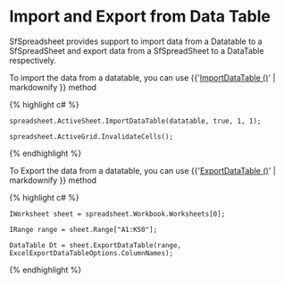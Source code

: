 # Import and Export from Data Table

SfSpreadsheet provides support to import data from a Datatable to a SfSpreadSheet and export data from a SfSpreadSheet to a DataTable respectively.

To import the data from a datatable, you can use {{'[ImportDataTable ()](http://help.syncfusion.com/file-formats/xlsio/working-with-data#importing-data-to-worksheets)' | markdownify }} 
method

{% highlight c# %}

	spreadsheet.ActiveSheet.ImportDataTable(datatable, true, 1, 1);

	spreadsheet.ActiveGrid.InvalidateCells();

{% endhighlight %}

To Export the data from a datatable, you can use {{'[ExportDataTable ()](http://help.syncfusion.com/file-formats/xlsio/working-with-data#exporting-from-worksheet-to-data-table)' | markdownify }}
method

{% highlight c# %}

	IWorksheet sheet = spreadsheet.Workbook.Worksheets[0];

	IRange range = sheet.Range["A1:K50"];

	DataTable Dt = sheet.ExportDataTable(range, ExcelExportDataTableOptions.ColumnNames);

{% endhighlight %}

